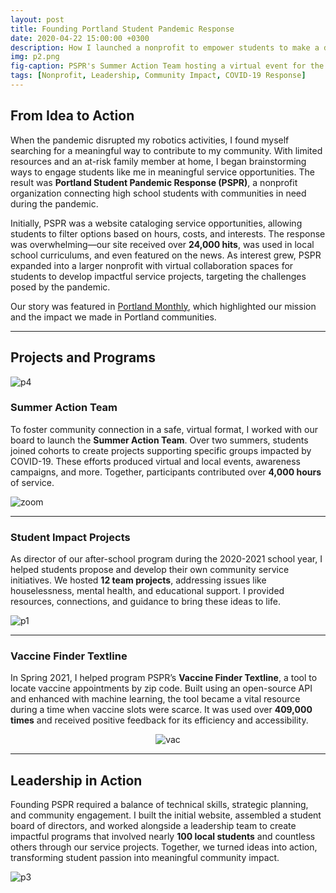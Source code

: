 ```yaml
---
layout: post
title: Founding Portland Student Pandemic Response
date: 2020-04-22 15:00:00 +0300
description: How I launched a nonprofit to empower students to make a difference during the COVID-19 pandemic.
img: p2.png
fig-caption: PSPR's Summer Action Team hosting a virtual event for the Portland community.
tags: [Nonprofit, Leadership, Community Impact, COVID-19 Response]
---
```


## From Idea to Action

When the pandemic disrupted my robotics activities, I found myself searching for a meaningful way to contribute to my community. With limited resources and an at-risk family member at home, I began brainstorming ways to engage students like me in meaningful service opportunities. The result was **Portland Student Pandemic Response (PSPR)**, a nonprofit organization connecting high school students with communities in need during the pandemic.

Initially, PSPR was a website cataloging service opportunities, allowing students to filter options based on hours, costs, and interests. The response was overwhelming—our site received over **24,000 hits**, was used in local school curriculums, and even featured on the news. As interest grew, PSPR expanded into a larger nonprofit with virtual collaboration spaces for students to develop impactful service projects, targeting the challenges posed by the pandemic.

Our story was featured in [Portland Monthly](https://www.pdxmonthly.com/news-and-city-life/2021/04/what-is-portland-student-community-response-nonprofit), which highlighted our mission and the impact we made in Portland communities.

---

## Projects and Programs

![p4]({{site.baseurl}}/assets/img/p4.png)

### Summer Action Team

To foster community connection in a safe, virtual format, I worked with our board to launch the **Summer Action Team**. Over two summers, students joined cohorts to create projects supporting specific groups impacted by COVID-19. These efforts produced virtual and local events, awareness campaigns, and more. Together, participants contributed over **4,000 hours** of service.

![zoom]({{site.baseurl}}/assets/img/zoom.png)

---

### Student Impact Projects

As director of our after-school program during the 2020-2021 school year, I helped students propose and develop their own community service initiatives. We hosted **12 team projects**, addressing issues like houselessness, mental health, and educational support. I provided resources, connections, and guidance to bring these ideas to life.

![p1]({{site.baseurl}}/assets/img/p1.png)

---

### Vaccine Finder Textline

In Spring 2021, I helped program PSPR’s **Vaccine Finder Textline**, a tool to locate vaccine appointments by zip code. Built using an open-source API and enhanced with machine learning, the tool became a vital resource during a time when vaccine slots were scarce. It was used over **409,000 times** and received positive feedback for its efficiency and accessibility.

<div style="text-align: center;">
  <img src="{{site.baseurl}}/assets/img/vac.png" alt="vac">
</div>

---

## Leadership in Action

Founding PSPR required a balance of technical skills, strategic planning, and community engagement. I built the initial website, assembled a student board of directors, and worked alongside a leadership team to create impactful programs that involved nearly **100 local students** and countless others through our service projects. Together, we turned ideas into action, transforming student passion into meaningful community impact.

![p3]({{site.baseurl}}/assets/img/p3.png)
